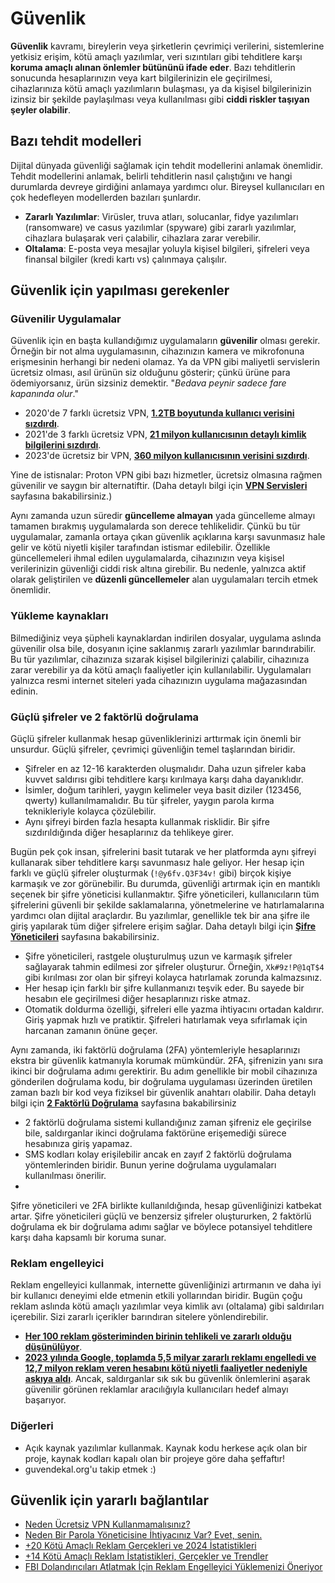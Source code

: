 <!-- NOTLAR 
 - Bu sayfa bilgi içerikli makaleden oluşmaktadır.
 - İçerik kuralları ve ekleme yapmak sayfalarını ziyaret edebilirsiniz -->

# Güvenlik

**Güvenlik** kavramı, bireylerin veya şirketlerin çevrimiçi verilerini, sistemlerine yetkisiz erişim, kötü amaçlı yazılımlar, veri sızıntıları gibi tehditlere karşı **koruma amaçlı alınan önlemler bütününü ifade eder**. Bazı tehditlerin sonucunda hesaplarınızın veya kart bilgilerinizin ele geçirilmesi, cihazlarınıza kötü amaçlı yazılımların bulaşması, ya da kişisel bilgilerinizin izinsiz bir şekilde paylaşılması veya kullanılması gibi **ciddi riskler taşıyan şeyler olabilir**.

## Bazı tehdit modelleri

Dijital dünyada güvenliği sağlamak için tehdit modellerini anlamak önemlidir. Tehdit modellerini anlamak, belirli tehditlerin nasıl çalıştığını ve hangi durumlarda devreye girdiğini anlamaya yardımcı olur. Bireysel kullanıcıları en çok hedefleyen modellerden bazıları şunlardır.

- **Zararlı Yazılımlar**: Virüsler, truva atları, solucanlar, fidye yazılımları (ransomware) ve casus yazılımlar (spyware) gibi zararlı yazılımlar, cihazlara bulaşarak veri çalabilir, cihazlara zarar verebilir.
- **Oltalama**: E-posta veya mesajlar yoluyla kişisel bilgileri, şifreleri veya finansal bilgiler (kredi kartı vs) çalınmaya çalışılır.

## Güvenlik için yapılması gerekenler

### Güvenilir Uygulamalar

Güvenlik için en başta kullandığımız uygulamaların **güvenilir** olması gerekir. Örneğin bir not alma uygulamasının, cihazınızın kamera ve mikrofonuna erişmesinin herhangi bir nedeni olamaz. Ya da VPN gibi maliyetli servislerin ücretsiz olması, asıl ürünün siz olduğunu gösterir; çünkü ürüne para ödemiyorsanız, ürün sizsiniz demektir. "*Bedava peynir sadece fare kapanında olur*."

- 2020'de 7 farklı ücretsiz VPN, [**1.2TB boyutunda kullanıcı verisini sızdırdı**](https://www.vpnmentor.com/blog/report-free-vpns-leak/).
- 2021'de 3 farklı ücretsiz VPN, [**21 milyon kullanıcısının detaylı kimlik bilgilerini sızdırdı**](https://cybernews.com/security/25-million-free-vpn-user-records-exposed/).
- 2023'de ücretsiz bir VPN, [**360 milyon kullanıcısının verisini sızdırdı**](https://www.vpnmentor.com/news/report-super-vpn-breach/).

Yine de istisnalar: Proton VPN gibi bazı hizmetler, ücretsiz olmasına rağmen güvenilir ve saygın bir alternatiftir. (Daha detaylı bilgi için [**VPN Servisleri**](https://guvendekal.org/#/vpn) sayfasına bakabilirsiniz.)

Aynı zamanda uzun süredir **güncelleme almayan** yada güncelleme almayı tamamen bırakmış uygulamalarda son derece tehlikelidir. Çünkü bu tür uygulamalar, zamanla ortaya çıkan güvenlik açıklarına karşı savunmasız hale gelir ve kötü niyetli kişiler tarafından istismar edilebilir. Özellikle güncellemeleri ihmal edilen uygulamalarda, cihazınızın veya kişisel verilerinizin güvenliği ciddi risk altına girebilir. Bu nedenle, yalnızca aktif olarak geliştirilen ve **düzenli güncellemeler** alan uygulamaları tercih etmek önemlidir.

### Yükleme kaynakları

Bilmediğiniz veya şüpheli kaynaklardan indirilen dosyalar, uygulama aslında güvenilir olsa bile, dosyanın içine saklanmış zararlı yazılımlar barındırabilir. Bu tür yazılımlar, cihazınıza sızarak kişisel bilgilerinizi çalabilir, cihazınıza zarar verebilir ya da kötü amaçlı faaliyetler için kullanılabilir. Uygulamaları yalnızca resmi internet siteleri yada cihazınızın uygulama mağazasından edinin.

### Güçlü şifreler ve 2 faktörlü doğrulama

Güçlü şifreler kullanmak hesap güvenliklerinizi arttırmak için önemli bir unsurdur. Güçlü şifreler, çevrimiçi güvenliğin temel taşlarından biridir.

- Şifreler en az 12-16 karakterden oluşmalıdır. Daha uzun şifreler kaba kuvvet saldırısı gibi tehditlere karşı kırılmaya karşı daha dayanıklıdır.
- İsimler, doğum tarihleri, yaygın kelimeler veya basit diziler (123456, qwerty) kullanılmamalıdır. Bu tür şifreler, yaygın parola kırma teknikleriyle kolayca çözülebilir.
- Aynı şifreyi birden fazla hesapta kullanmak risklidir. Bir şifre sızdırıldığında diğer hesaplarınız da tehlikeye girer.

Bugün pek çok insan, şifrelerini basit tutarak ve her platformda aynı şifreyi kullanarak siber tehditlere karşı savunmasız hale geliyor. Her hesap için farklı ve güçlü şifreler oluşturmak (`!@y6fv.Q3F34v!` gibi) birçok kişiye karmaşık ve zor görünebilir. Bu durumda, güvenliği artırmak için en mantıklı seçenek bir şifre yöneticisi kullanmaktır. Şifre yöneticileri, kullanıcıların tüm şifrelerini güvenli bir şekilde saklamalarına, yönetmelerine ve hatırlamalarına yardımcı olan dijital araçlardır. Bu yazılımlar, genellikle tek bir ana şifre ile giriş yapılarak tüm diğer şifrelere erişim sağlar. Daha detaylı bilgi için [**Şifre Yöneticileri**](https://guvendekal.org/#/sifre-yoneticileri) sayfasına bakabilirsiniz.

- Şifre yöneticileri, rastgele oluşturulmuş uzun ve karmaşık şifreler sağlayarak tahmin edilmesi zor şifreler oluşturur. Örneğin, `Xk#9z!P@1qT$4` gibi kırılması zor olan bir şifreyi kolayca hatırlamak zorunda kalmazsınız.
- Her hesap için farklı bir şifre kullanmanızı teşvik eder. Bu sayede bir hesabın ele geçirilmesi diğer hesaplarınızı riske atmaz.
- Otomatik doldurma özelliği, şifreleri elle yazma ihtiyacını ortadan kaldırır. Giriş yapmak hızlı ve pratiktir. Şifreleri hatırlamak veya sıfırlamak için harcanan zamanın önüne geçer.

Aynı zamanda, iki faktörlü doğrulama (2FA) yöntemleriyle hesaplarınızı ekstra bir güvenlik katmanıyla korumak mümkündür. 2FA, şifrenizin yanı sıra ikinci bir doğrulama adımı gerektirir. Bu adım genellikle bir mobil cihazınıza gönderilen doğrulama kodu, bir doğrulama uygulaması üzerinden üretilen zaman bazlı bir kod veya fiziksel bir güvenlik anahtarı olabilir. Daha detaylı bilgi için [**2 Faktörlü Doğrulama**](https://guvendekal.org/#/2-faktorlu-dogrulama) sayfasına bakabilirsiniz

-  2 faktörlü doğrulama sistemi kullandığınız zaman şifreniz ele geçirilse bile, saldırganlar ikinci doğrulama faktörüne erişemediği sürece hesabınıza giriş yapamaz.
-  SMS kodları kolay erişilebilir ancak en zayıf 2 faktörlü doğrulama yöntemlerinden biridir. Bunun yerine doğrulama uygulamaları kullanılması önerilir.
-  
Şifre yöneticileri ve 2FA birlikte kullanıldığında, hesap güvenliğinizi katbekat artar. Şifre yöneticileri güçlü ve benzersiz şifreler oluştururken, 2 faktörlü doğrulama ek bir doğrulama adımı sağlar ve böylece potansiyel tehditlere karşı daha kapsamlı bir koruma sunar.

### Reklam engelleyici 

Reklam engelleyici kullanmak, internette güvenliğinizi artırmanın ve daha iyi bir kullanıcı deneyimi elde etmenin etkili yollarından biridir. Bugün çoğu reklam aslında kötü amaçlı yazılımlar veya kimlik avı (oltalama) gibi saldırıları içerebilir. Sizi zararlı içerikler barındıran sitelere yönlendirebilir.

- [**Her 100 reklam gösteriminden birinin tehlikeli ve zararlı olduğu düşünülüyor**](https://www.publift.com/blog/malvertising#main-types-of-malvertising-campaigns).
- [**2023 yılında Google, toplamda 5,5 milyar zararlı reklamı engelledi ve 12,7 milyon reklam veren hesabını kötü niyetli faaliyetler nedeniyle askıya aldı**](https://searchengineland.com/google-ads-safety-report-2023-438796). Ancak, saldırganlar sık sık bu güvenlik önlemlerini aşarak güvenilir görünen reklamlar aracılığıyla kullanıcıları hedef almayı başarıyor.

### Diğerleri

- Açık kaynak yazılımlar kullanmak. Kaynak kodu herkese açık olan bir proje, kaynak kodları kapalı olan bir projeye göre daha şeffaftır!
- guvendekal.org'u takip etmek :)

## Güvenlik için yararlı bağlantılar

- [Neden Ücretsiz VPN Kullanmamalısınız?](https://www.cnet.com/tech/services-and-software/why-you-shouldnt-use-a-free-vpn/)
- [Neden Bir Parola Yöneticisine İhtiyacınız Var? Evet, senin.](https://www.nytimes.com/2019/08/27/smarter-living/wirecutter/why-you-need-a-password-manager-yes-you.html)
- [+20 Kötü Amaçlı Reklam Gerçekleri ve 2024 İstatistikleri](https://proprivacy.com/blog/malvertising-facts-statistics-2022-protect-youreself-from-malvertising)
- [+14 Kötü Amaçlı Reklam İstatistikleri, Gerçekler ve Trendler](https://vpnalert.com/resources/malvertising-statistics/)
- [FBI Dolandırıcıları Atlatmak İçin Reklam Engelleyici Yüklemenizi Öneriyor](https://www.pcmag.com/news/fbi-recommends-installing-an-ad-blocker-to-dodge-scammers)